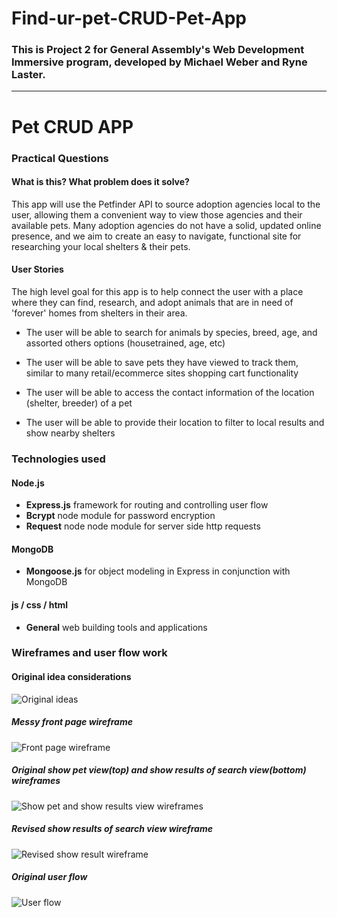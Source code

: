 # Find-ur-pet-CRUD-Pet-App
### This is Project 2 for General Assembly's Web Development Immersive program, developed by Michael Weber and Ryne Laster.


***


# Pet CRUD APP
### Practical Questions
#### __What is this? What problem does it solve?__
This app will use the Petfinder API to source adoption agencies local to the user, allowing them a convenient way to view those agencies and their available pets. Many adoption agencies do not have a solid, updated online presence, and we aim to create an easy to navigate, functional site for researching your local shelters & their pets.


#### __User Stories__
The high level goal for this app is to help connect the user with a place where they can find, research, and adopt animals that are in need of 'forever' homes from shelters in their area.


- The user will be able to search for animals by species, breed, age, and assorted others options (housetrained, age, etc)


- The user will be able to save pets they have viewed to track them, similar to many retail/ecommerce sites shopping cart functionality


- The user will be able to access the contact information of the location (shelter, breeder) of a pet


- The user will be able to provide their location to filter to local results and show nearby shelters


### Technologies used
#### __Node.js__
- **Express.js** framework for routing and controlling user flow
- **Bcrypt** node module for password encryption
- **Request** node node module for server side http requests

#### __MongoDB__
- **Mongoose.js** for object modeling in Express in conjunction with MongoDB

#### __js / css / html__
- **General** web building tools and applications


### Wireframes and user flow work
#### __Original idea considerations__
![Original ideas](https://raw.githubusercontent.com/rynelaster/Project-2-CRUD-Pet-App/master/public/img/IMG_3739.JPG)


##### __Messy front page wireframe__
![Front page wireframe](https://raw.githubusercontent.com/rynelaster/Project-2-CRUD-Pet-App/master/public/img/IMG_3740.JPG)


##### __Original show pet view(top) and show results of search view(bottom) wireframes__
![Show pet and show results view wireframes](https://raw.githubusercontent.com/rynelaster/Project-2-CRUD-Pet-App/master/public/img/IMG_3741.JPG)


##### __Revised show results of search view wireframe__
![Revised show result wireframe](https://raw.githubusercontent.com/rynelaster/Project-2-CRUD-Pet-App/master/public/img/IMG_3742.JPG)


##### __Original user flow__
![User flow](https://raw.githubusercontent.com/rynelaster/Project-2-CRUD-Pet-App/master/public/img/IMG_3744.JPG)